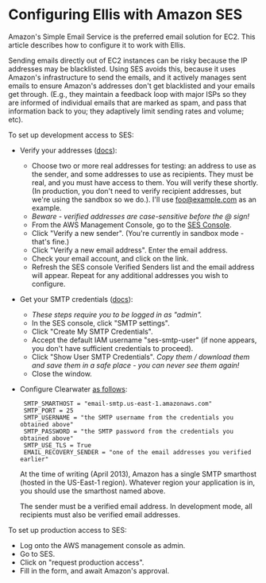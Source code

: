 Configuring Ellis with Amazon SES
=================================

Amazon's Simple Email Service is the preferred email solution for
EC2. This article describes how to configure it to work with Ellis.

Sending emails directly out of EC2 instances can be risky because the
IP addresses may be blacklisted. Using SES avoids this, because it
uses Amazon's infrastructure to send the emails, and it actively
manages sent emails to ensure Amazon's addresses don't get blacklisted
and your emails get through. (E.g., they maintain a feedback loop with
major ISPs so they are informed of individual emails that are marked
as spam, and pass that information back to you; they adaptively limit
sending rates and volume; etc).

To set up development access to SES:

 * Verify your addresses ([docs](http://docs.amazonwebservices.com/ses/latest/DeveloperGuide/InitialSetup.EmailVerification.html)):
   - Choose two or more real addresses for testing: an address to use
     as the sender, and some addresses to use as recipients. They must
     be real, and you must have access to them. You will verify these
     shortly. (In production, you don't need to verify recipient
     addresses, but we're using the sandbox so we do.). I'll use
     foo@example.com as an example.
   - *Beware - verified addresses are case-sensitive before the @ sign!*
   - From the AWS Management Console, go to the [SES
     Console](https://console.aws.amazon.com/ses/home?region=us-east-1).
   - Click "Verify a new sender". (You're currently in sandbox mode -
     that's fine.)
   - Click "Verify a new email address". Enter the email address.
   - Check your email account, and click on the link.
   - Refresh the SES console Verified Senders list and the email address will appear. Repeat for any additional addresses you wish to configure.
 * Get your SMTP credentials ([docs](http://docs.amazonwebservices.com/ses/latest/DeveloperGuide/SMTP.Credentials.html)):
    - *These steps require you to be logged in as "admin".*
    - In the SES console, click "SMTP settings".
    - Click "Create My SMTP Credentials".
    - Accept the default IAM username "ses-smtp-user" (if none appears, you don't have sufficient credentials to proceed).
    - Click "Show User SMTP Credentials". *Copy them / download them and save them in a safe place - you can never see them again!*
    - Close the window.
 * Configure Clearwater [as follows](http://docs.amazonwebservices.com/ses/latest/DeveloperGuide/SMTP.html):

        SMTP_SMARTHOST = "email-smtp.us-east-1.amazonaws.com"
        SMTP_PORT = 25
        SMTP_USERNAME = "the SMTP username from the credentials you obtained above"
        SMTP_PASSWORD = "the SMTP password from the credentials you obtained above"
        SMTP_USE_TLS = True
        EMAIL_RECOVERY_SENDER = "one of the email addresses you verified earlier"

    At the time of writing (April 2013), Amazon has a single SMTP
    smarthost (hosted in the US-East-1 region). Whatever region your
    application is in, you should use the smarthost named above.

    The sender must be a verified email address. In development mode, all recipients must also be verified email addresses.

To set up production access to SES:

 * Log onto the AWS management console as admin.
 * Go to SES.
 * Click on "request production access".
 * Fill in the form, and await Amazon's approval.
